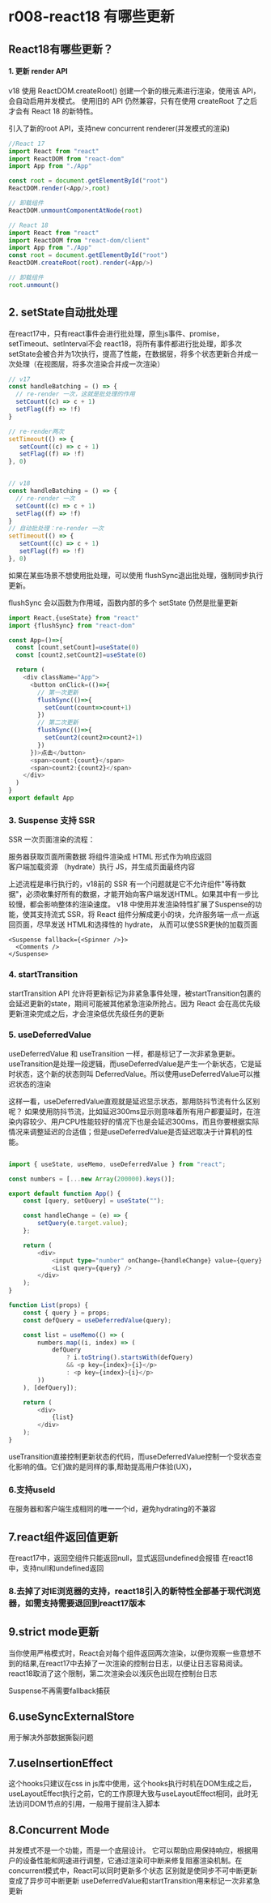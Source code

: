 # r008-react18 有哪些更新

## React18有哪些更新？


#### 1. 更新 render API
v18 使用 ReactDOM.createRoot() 创建一个新的根元素进行渲染，使用该 API，会自动启用并发模式。
使用旧的 API 仍然兼容，只有在使用 createRoot 了之后才会有 React 18 的新特性。

引入了新的root API，支持new concurrent renderer(并发模式的渲染)
```js
//React 17
import React from "react"
import ReactDOM from "react-dom"
import App from "./App"

const root = document.getElementById("root")
ReactDOM.render(<App/>,root)

// 卸载组件
ReactDOM.unmountComponentAtNode(root)  

// React 18
import React from "react"
import ReactDOM from "react-dom/client"
import App from "./App"
const root = document.getElementById("root")
ReactDOM.createRoot(root).render(<App/>)

// 卸载组件
root.unmount()  
```



## 2. setState自动批处理

在react17中，只有react事件会进行批处理，原生js事件、promise，setTimeout、setInterval不会
react18，将所有事件都进行批处理，即多次setState会被合并为1次执行，提高了性能，在数据层，将多个状态更新合并成一次处理（在视图层，将多次渲染合并成一次渲染）
```ts
// v17
const handleBatching = () => {
  // re-render 一次，这就是批处理的作用
  setCount((c) => c + 1)
  setFlag((f) => !f)
}

// re-render两次
setTimeout(() => {
   setCount((c) => c + 1)
   setFlag((f) => !f)
}, 0)


// v18
const handleBatching = () => {
  // re-render 一次
  setCount((c) => c + 1)
  setFlag((f) => !f)
}
// 自动批处理：re-render 一次
setTimeout(() => {
   setCount((c) => c + 1)
   setFlag((f) => !f)
}, 0)

```

如果在某些场景不想使用批处理，可以使用 flushSync退出批处理，强制同步执行更新。

flushSync 会以函数为作用域，函数内部的多个 setState 仍然是批量更新

```ts
import React,{useState} from "react"
import {flushSync} from "react-dom"

const App=()=>{
  const [count,setCount]=useState(0)
  const [count2,setCount2]=useState(0)

  return (
    <div className="App">
      <button onClick=(()=>{
        // 第一次更新
        flushSync(()=>{
          setCount(count=>count+1)
        })
        // 第二次更新
        flushSync(()=>{
          setCount2(count2=>count2+1)
        })
      })>点击</button>
      <span>count:{count}</span>
      <span>count2:{count2}</span>	
    </div>	
  )
}
export default App
```




### 3. Suspense 支持 SSR
SSR 一次页面渲染的流程：

服务器获取页面所需数据
将组件渲染成 HTML 形式作为响应返回  
客户端加载资源
（hydrate）执行 JS，并生成页面最终内容

上述流程是串行执行的，v18前的 SSR 有一个问题就是它不允许组件"等待数据"，必须收集好所有的数据，才能开始向客户端发送HTML。如果其中有一步比较慢，都会影响整体的渲染速度。
v18 中使用并发渲染特性扩展了Suspense的功能，使其支持流式 SSR，将 React 组件分解成更小的块，允许服务端一点一点返回页面，尽早发送 HTML和选择性的 hydrate， 从而可以使SSR更快的加载页面
```tsx
<Suspense fallback={<Spinner />}>
  <Comments />
</Suspense>
```


### 4. startTransition

startTransition API 允许将更新标记为非紧急事件处理，被startTransition包裹的会延迟更新的state，期间可能被其他紧急渲染所抢占。因为 React 会在高优先级更新渲染完成之后，才会渲染低优先级任务的更新



### 5. useDeferredValue

useDeferredValue 和 useTransition 一样，都是标记了一次非紧急更新。useTransition是处理一段逻辑，而useDeferredValue是产生一个新状态，它是延时状态，这个新的状态则叫 DeferredValue。所以使用useDeferredValue可以推迟状态的渲染



这样一看，useDeferredValue直观就是延迟显示状态，那用防抖节流有什么区别呢？
如果使用防抖节流，比如延迟300ms显示则意味着所有用户都要延时，在渲染内容较少、用户CPU性能较好的情况下也是会延迟300ms，而且你要根据实际情况来调整延迟的合适值；但是useDeferredValue是否延迟取决于计算机的性能。


```ts

import { useState, useMemo, useDeferredValue } from "react";

const numbers = [...new Array(200000).keys()];

export default function App() {
    const [query, setQuery] = useState("");

    const handleChange = (e) => {
        setQuery(e.target.value);
    };

    return (
        <div>
            <input type="number" onChange={handleChange} value={query} />
            <List query={query} />
        </div>
    );
}

function List(props) {
    const { query } = props;
    const defQuery = useDeferredValue(query);

    const list = useMemo(() => (
        numbers.map((i, index) => (
            defQuery
                ? i.toString().startsWith(defQuery)
                && <p key={index}>{i}</p>
                : <p key={index}>{i}</p>
        ))
    ), [defQuery]);

    return (
        <div>
            {list}
        </div>
    );
}

```


useTransition直接控制更新状态的代码，而useDeferredValue控制一个受状态变化影响的值。它们做的是同样的事,帮助提高用户体验(UX)，

### 6.支持useId

在服务器和客户端生成相同的唯一一个id，避免hydrating的不兼容

## 7.react组件返回值更新


在react17中，返回空组件只能返回null，显式返回undefined会报错
在react18中，支持null和undefined返回


### 8.去掉了对IE浏览器的支持，react18引入的新特性全部基于现代浏览器，如需支持需要退回到react17版本

## 9.strict mode更新

当你使用严格模式时，React会对每个组件返回两次渲染，以便你观察一些意想不到的结果,在react17中去掉了一次渲染的控制台日志，以便让日志容易阅读。react18取消了这个限制，第二次渲染会以浅灰色出现在控制台日志

Suspense不再需要fallback捕获


## 6.useSyncExternalStore

用于解决外部数据撕裂问题

## 7.useInsertionEffect

这个hooks只建议在css in js库中使用，这个hooks执行时机在DOM生成之后，useLayoutEffect执行之前，它的工作原理大致与useLayoutEffect相同，此时无法访问DOM节点的引用，一般用于提前注入脚本

## 8.Concurrent Mode

并发模式不是一个功能，而是一个底层设计。
它可以帮助应用保持响应，根据用户的设备性能和网速进行调整，它通过渲染可中断来修复阻塞渲染机制。在concurrent模式中，React可以同时更新多个状态
区别就是使同步不可中断更新变成了异步可中断更新
useDeferredValue和startTransition用来标记一次非紧急更新

